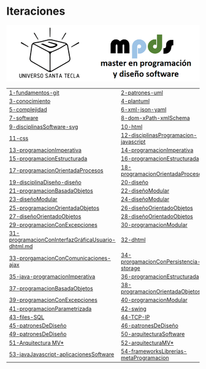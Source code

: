 # Iteraciones


![logo](images/logo.png "logo")

|    |    |
|----|----|
|[1-fundamentos-git](iteraciones/01-fundamentos-git.md) | [2-patrones-uml](iteraciones/02-patrones-uml.md) | 
|[3-conocimiento](iteraciones/03-conocimiento.md) | [4-plantuml](iteraciones/04-plantuml.md) |
|[5-complejidad](iteraciones/05-complejidad.md) | [6-xml-json-yaml](iteraciones/06-xml-json-yaml.md) | 
|[7-software](iteraciones/07-software.md) | [8-dom-xPath-xmlSchema](iteraciones/08-dom-xPath-xmlSchema.md) |
|[9-disciplinasSoftware-svg](iteraciones/09-disciplinasSoftware-svg.md) | [10-html](iteraciones/10-html.md) |  
|[11-css](iteraciones/11-css.md) |[12-disciplinasProgramacion-javascript](iteraciones/12-disciplinasProgramacion-javascript.md)|
|[13-programacionImperativa](iteraciones/13-programacionImperativa.md) | [14-programacionImperativa](iteraciones/14-programacionImperativa.md) |  
|[15-programacionEstructurada](iteraciones/15-programacionEstructurada.md) | [16-programacionEstructurada](iteraciones/16-programacionEstructurada.md) |
|[17-programacionOrientadaProcesos](iteraciones/17-programacionOrientadaProcesos.md) | [18-programacionOrientadaProcesos](iteraciones/18-programacionOrientadaProcesos.md) | 
|[19-disciplinaDiseño-diseño](iteraciones/19-disciplinaDiseño-diseño.md) | [20-diseño](iteraciones/20-diseño.md) |
|[21-programacionBasadaObjetos](iteraciones/21-programacionBasadaObjetos.md) | [22-diseñoModular](iteraciones/22-diseñoModular.md) |  
|[23-diseñoModular](iteraciones/23-diseñoModular.md) |[24-diseñoModular](iteraciones/24-diseñoModular.md) |
|[25-programacionOrientadaObjetos](iteraciones/25-programacionOrientadaObjetos.md) |[26-diseñoOrientadoObjetos](iteraciones/26-diseñoOrientadoObjetos.md) |  
|[27-diseñoOrientadoObjetos](iteraciones/27-diseñoOrientadoObjetos.md) |[28-diseñoOrientadoObjetos](iteraciones/28-diseñoOrientadoObjetos.md) |
|[29-programacionConExcepciones](iteraciones/29-programacionConExcepciones.md) |[30-programacionModular](iteraciones/30-programacionModular.md) | 
|[31-programacionConInterfazGráficaUsuario-dhtml.md](iteraciones/31-programacionConInterfazGráficaUsuario-dhtml.md.md) | [32-dhtml](iteraciones/32-dhtml.md) |
|[33-prorgamacionConComunicaciones-ajax](iteraciones/33-prorgamacionConComunicaciones-ajax.md) | [34-prorgamacionConPersistencia-storage](iteraciones/34-prorgamacionConPersistencia-storage.md) |  
|[35-java-programacionImperativa](iteraciones/35-java-programacionImperativa.md) |[36-programacionEstructurada](iteraciones/36-programacionEstructurada.md) |
|[37-programacionBasadaObjetos](iteraciones/37-programacionBasadaObjetos.md) |[38-programacionOrientadaObjetos](iteraciones/38-programacionOrientadaObjetos.md) |  
|[39-programacionConExcepciones](iteraciones/39-programacionConExcepciones.md) |[40-programacionModular](iteraciones/40-programacionModular.md) |
|[41-programacionParametrizada](iteraciones/41-programacionParametrizada.md) |[42-swing](iteraciones/42-swing.md) | 
|[43-files-SQL](iteraciones/43-files-SQL.md) |[44-TCP-IP](iteraciones/44-TCP-IP.md) |
|[45-patronesDeDiseño](iteraciones/45-patronesDeDiseño.md) |[46-patronesDeDiseño](iteraciones/46-patronesDeDiseño.md) |    |[47-patronesDeDiseño](iteraciones/47-patronesDeDiseño.md) |[48-patronesDeDiseño](iteraciones/48-patronesDeDiseño.md) |
|[49-patronesDeDiseño](iteraciones/49-patronesDeDiseño.md) |[50-arquitecturaSoftware](iteraciones/50-arquitecturaSoftware.md) |  
|[51-Arquitectura MV*](iteraciones/51-arquitecturaMV.md) |[52-arquitecturaMV*](iteraciones/52-arquitecturaMV.md) |
|[53-javaJavascript-aplicacionesSoftware](iteraciones/53-javaJavascript-aplicacionesSoftware.md) | [54-frameworksLibrerías-metaProgramacion](iteraciones/54-frameworksLibrerías-metaProgramacion.md) | 









